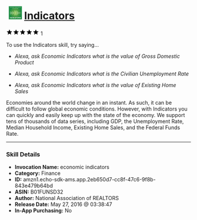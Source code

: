 # &nbsp;<img src="skill_icon" alt="Indicators icon" width="36"> [Indicators](http://alexa.amazon.com/#skills/amzn1.echo-sdk-ams.app.2eb650d7-cc8f-47c6-9f8b-843e479b64bd)
![5 stars](../../images/ic_star_black_18dp_1x.png)![5 stars](../../images/ic_star_black_18dp_1x.png)![5 stars](../../images/ic_star_black_18dp_1x.png)![5 stars](../../images/ic_star_black_18dp_1x.png)![5 stars](../../images/ic_star_black_18dp_1x.png) 1

To use the Indicators skill, try saying...

* *Alexa, ask Economic Indicators what is the value of Gross Domestic Product*

* *Alexa, ask Economic Indicators what is the Civilian Unemployment Rate*

* *Alexa, ask Economic Indicators what is the value of Existing Home Sales*

Economies around the world change in an instant. As such, it can be difficult to follow global economic conditions. However, with Indicators you can quickly and easily keep up with the state of the economy. We support tens of thousands of data series, including GDP, the Unemployment Rate, Median Household Income, Existing Home Sales, and the Federal Funds Rate.

***

### Skill Details

* **Invocation Name:** economic indicators
* **Category:** Finance
* **ID:** amzn1.echo-sdk-ams.app.2eb650d7-cc8f-47c6-9f8b-843e479b64bd
* **ASIN:** B01FUNSD32
* **Author:** National Association of REALTORS
* **Release Date:** May 27, 2016 @ 03:38:47
* **In-App Purchasing:** No
